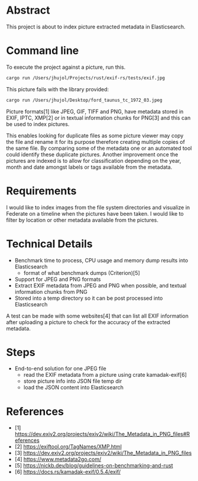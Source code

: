 # Abstract
This project is about to index picture extracted metadata in Elasticsearch.

# Command line
To execute the project against a picture, run this.
```bash
cargo run /Users/jhujol/Projects/rust/exif-rs/tests/exif.jpg
```

This picture fails with the library provided:
```bash
cargo run /Users/jhujol/Desktop/ford_taunus_tc_1972_03.jpeg
```

Picture formats[1] like JPEG, GIF, TIFF and PNG, have metadata stored in EXIF, IPTC, XMP[2] or in textual information chunks for PNG[3] and this can be used to index pictures.

This enables looking for duplicate files as some picture viewer may copy the file and rename it for its purpose therefore creating multiple copies of the same file. By comparing some of the metadata one  or an automated tool could identify these duplicate pictures.
Another improvement once the pictures are indexed is to allow for classification depending on the year, month and date amongst labels or tags available from the metadata.

# Requirements
I would like to index images from the file system directories and visualize in Federate on a timeline when the pictures have been taken. I would like to filter by location or other metadata available from the pictures.

# Technical Details
- Benchmark time to process, CPU usage and memory dump results into Elasticsearch
    - format of what benchmark dumps (Criterion)[5]
- Support for JPEG and PNG formats
- Extract EXIF metadata from JPEG and PNG when possible, and textual information chunks from PNG
- Stored into a temp directory so it can be post processed into Elasticsearch

A test can be made with some websites[4] that can list all EXIF information after uploading a picture to check for the accuracy of the extracted metadata.

# Steps
- End-to-end solution for one JPEG file
    - read the EXIF metadata from a picture using crate kamadak-exif[6]
    - store picture info into JSON file temp dir
    - load the JSON content into Elasticsearch

# References
- [1] https://dev.exiv2.org/projects/exiv2/wiki/The_Metadata_in_PNG_files#References
- [2] https://exiftool.org/TagNames/XMP.html
- [3] https://dev.exiv2.org/projects/exiv2/wiki/The_Metadata_in_PNG_files
- [4] https://www.metadata2go.com/
- [5] https://nickb.dev/blog/guidelines-on-benchmarking-and-rust
- [6] https://docs.rs/kamadak-exif/0.5.4/exif/
